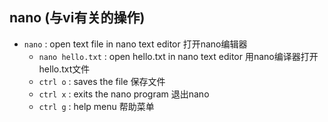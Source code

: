 ## nano (与vi有关的操作)

- `nano` : open text file in nano text editor 打开nano编辑器
    * `nano hello.txt` : open hello.txt in nano text editor 用nano编译器打开hello.txt文件
    * `ctrl o` : saves the file 保存文件
    * `ctrl x` : exits the nano program 退出nano
    * `ctrl g` : help menu 帮助菜单